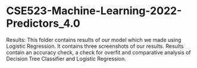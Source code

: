 # CSE523-Machine-Learning-2022-Predictors_4.0

Results: This folder contains results of our model which we made using Logistic Regression. It contains three screenshots of our results. Results contain an accuracy check, a check for overfit and comparative analysis of Decision Tree Classifier and Logistic Regression.